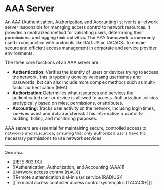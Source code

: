 
# AAA Server

An AAA (Authentication, Authorization, and Accounting) server is a network server responsible for managing access control to network resources. It provides a centralized method for validating users, determining their permissions, and logging their activities. The AAA framework is commonly used in conjunction with protocols like RADIUS or TACACS+ to ensure secure and efficient access management in corporate and service provider environments.

The three core functions of an AAA server are:

- **Authentication**: Verifies the identity of users or devices trying to access the network. This is typically done by validating usernames and passwords, but can also include more complex methods such as multi-factor authentication (MFA).
- **Authorization**: Determines what resources and services the authenticated user or device is allowed to access. Authorization policies are typically based on roles, permissions, or attributes.
- **Accounting**: Tracks user activity on the network, including login times, services used, and data transferred. This information is useful for auditing, billing, and monitoring purposes.

AAA servers are essential for maintaining secure, controlled access to networks and resources, ensuring that only authorized users have the necessary permissions to use network services.

---

See also:

- [[IEEE 802.1X]]
- [[Authentication, Authorization, and Accounting (AAA)]]
- [[Network access control (NAC)]]
- [[Remote authentication dial-in user service (RADIUS)]]
- [[Terminal access controller access control system plus (TACACS+)]]